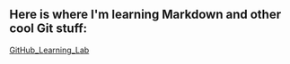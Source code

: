 ## Here is where I'm learning Markdown and other cool Git stuff: 
[GitHub_Learning_Lab](https://lab.github.com/)
